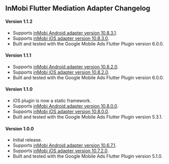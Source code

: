 ## InMobi Flutter Mediation Adapter Changelog

#### Version 1.1.2
* Supports [inMobi Android adapter version 10.8.3.1](https://github.com/googleads/googleads-mobile-android-mediation/blob/main/ThirdPartyAdapters/inmobi/CHANGELOG.md#version-10831).
* Supports [inMobi iOS adapter version 10.8.3.0](https://github.com/googleads/googleads-mobile-ios-mediation/blob/main/adapters/InMobi/CHANGELOG.md#version-10830).
* Built and tested with the Google Mobile Ads Flutter Plugin version 6.0.0.

#### Version 1.1.1
* Supports [inMobi Android adapter version 10.8.2.0](https://github.com/googleads/googleads-mobile-android-mediation/blob/main/ThirdPartyAdapters/inmobi/CHANGELOG.md#version-10820).
* Supports [inMobi iOS adapter version 10.8.2.0](https://github.com/googleads/googleads-mobile-ios-mediation/blob/main/adapters/InMobi/CHANGELOG.md#version-10820).
* Built and tested with the Google Mobile Ads Flutter Plugin version 6.0.0.

#### Version 1.1.0
* iOS plugin is now a static framework.
* Supports [inMobi Android adapter version 10.8.0.0](https://github.com/googleads/googleads-mobile-android-mediation/blob/main/ThirdPartyAdapters/inmobi/CHANGELOG.md#version-10800).
* Supports [inMobi iOS adapter version 10.8.0.0](https://github.com/googleads/googleads-mobile-ios-mediation/blob/main/adapters/InMobi/CHANGELOG.md#version-10800).
* Built and tested with the Google Mobile Ads Flutter Plugin version 5.3.1.

#### Version 1.0.0
* Initial release.
* Supports [inMobi Android adapter version 10.6.7.1](https://github.com/googleads/googleads-mobile-android-mediation/blob/main/ThirdPartyAdapters/inmobi/CHANGELOG.md#version-10671).
* Supports [inMobi iOS adapter version 10.7.2.0](https://github.com/googleads/googleads-mobile-ios-mediation/blob/main/adapters/InMobi/CHANGELOG.md#version-10720).
* Built and tested with the Google Mobile Ads Flutter Plugin version 5.1.0.
